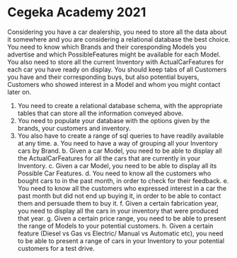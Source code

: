 # Cegeka Academy 2021

Considering you have a car dealership, you need to store all the data about it somewhere
 and you are considering a relational database the best choice. You need to know which Brands
 and their coresponding Models you advertise and which PossibleFeatures might be available
 for each Model. You also need to store all the current Inventory with ActualCarFeatures for
 each car you have ready on display. You should keep tabs of all Customers you have and their
 corresponding buys, but also potential buyers, Customers who showed interest in a Model
 and whom you might contact later on.

1. You need to create a relational database schema, with the appropriate tables that can
store all the information conveyed above.
2. You need to populate your database with the options given by the brands, your
customers and inventory.
3. You also have to create a range of sql queries to have readily available at any time.
 a. You need to have a way of grouping all your Inventory cars by Brand.
 b. Given a car Model, you need to be able to display all the ActualCarFeatures for
 all the cars that are currently in your Inventory.
 c. Given a car Model, you need to be able to display all its Possible Car Features.
 d. You need to know all the customers who bought cars to in the past month, in
 order to check for their feedback.
 e. You need to know all the customers who expressed interest in a car the past
 month but did not end up buying it, in order to be able to contact them and
 persuade them to buy it.
 f. Given a certain fabrication year, you need to display all the cars in your
 inventory that were produced that year.
 g. Given a certain price range, you need to be able to present the range of Models
 to your potential customers.
 h. Given a certain feature (Diesel vs Gas vs Electric/ Manual vs Automatic etc), you
 need to be able to present a range of cars in your Inventory to your potential
 customers for a test drive.
